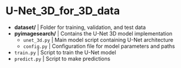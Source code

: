 # U-Net_3D_for_3D_data

- **dataset/**             | Folder for training, validation, and test data
- **pyimagesearch/**       | Contains the U-Net 3D model implementation
  - `unet_3d.py`           | Main model script containing U-Net architecture
  - `config.py`            | Configuration file for model parameters and paths
- `train.py`               | Script to train the U-Net model
- `predict.py`             | Script to make predictions